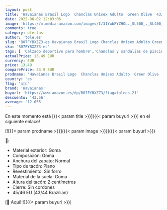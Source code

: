 ```yaml
---
layout: post
title: 'Havaianas Brasil Logo  Chanclas Unisex Adulto  Green Olive  43/44 EU'
date: 2022-06-02 12:03:06
image: 'https://m.media-amazon.com/images/I/31YwbFYZHOL._SL500_._SL400_.jpg'
comments: true
category: ofertas
author: 'tole.es'
slug: 'B07FYBXZZ3-es Havaianas Brasil Logo Chanclas Unisex Adulto Green Olive...'
sku: 'B07FYBXZZ3-es'
tags: [ 'Calzado deportivo para hombre','Chanclas y sandalias de piscina para hombre','Zapatillas y calzado deportivo para hombre','Zapatos','Zapatos para hombre','Zapatos y complementos','chanclas','havaianas','🇪🇸', ]
actualPrice: 13.49 EUR
currency: EUR
price: 13.49
comparePrice: 23.9 EUR
prodname: 'Havaianas Brasil Logo  Chanclas Unisex Adulto  Green Olive  43/44 EU'
country: 'es'
flag: '🇪🇸'
brand: 'Havaianas'
buyurl: 'https://www.amazon.es/dp/B07FYBXZZ3/?tag=tolees-21'
descuento: '43.56'
average: '12.055'
---
```


En este momento está [{{< param title >}}]({{< param buyurl >}}) en el siguiente enlace!

[![{{< param prodname >}}]({{< param image >}})]({{< param buyurl >}})

🔎:

- Material exterior: Goma
- Composición: Goma
- Anchura del zapato: Normal
- Tipo de tacón: Plano
- Revestimiento: Sin forro
- Material de la suela: Goma
- Altura del tacón: 2 centímetros
- Cierre: Sin cordones
- 45/46 EU (43/44 Brazilian)

[🛒 Aquí!!!]({{< param buyurl >}})
